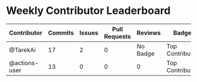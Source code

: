 # Weekly Contributor Leaderboard

| Contributor | Commits | Issues | Pull Requests | Reviews | Badge |
|-------------|---------|----------------|--------|---------|-------|
| @TarekAi | 17 | 2 | 0 | No Badge | Top Contributor |
| @actions-user | 13 | 0 | 0 | 0 | Top Contributor |
